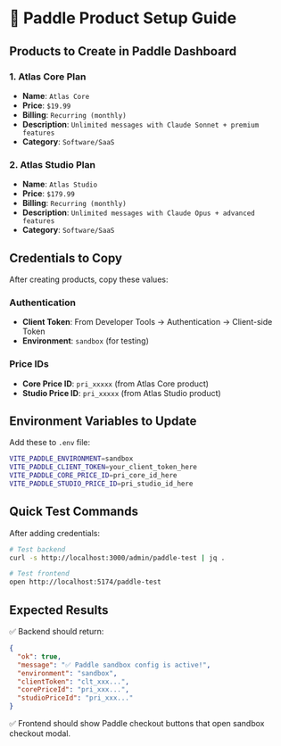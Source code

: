# 🎯 Paddle Product Setup Guide

## **Products to Create in Paddle Dashboard**

### **1. Atlas Core Plan**
- **Name**: `Atlas Core`
- **Price**: `$19.99`
- **Billing**: `Recurring (monthly)`
- **Description**: `Unlimited messages with Claude Sonnet + premium features`
- **Category**: `Software/SaaS`

### **2. Atlas Studio Plan**  
- **Name**: `Atlas Studio`
- **Price**: `$179.99`
- **Billing**: `Recurring (monthly)`
- **Description**: `Unlimited messages with Claude Opus + advanced features`
- **Category**: `Software/SaaS`

## **Credentials to Copy**

After creating products, copy these values:

### **Authentication**
- **Client Token**: From Developer Tools → Authentication → Client-side Token
- **Environment**: `sandbox` (for testing)

### **Price IDs**
- **Core Price ID**: `pri_xxxxx` (from Atlas Core product)
- **Studio Price ID**: `pri_xxxxx` (from Atlas Studio product)

## **Environment Variables to Update**

Add these to `.env` file:
```bash
VITE_PADDLE_ENVIRONMENT=sandbox
VITE_PADDLE_CLIENT_TOKEN=your_client_token_here
VITE_PADDLE_CORE_PRICE_ID=pri_core_id_here
VITE_PADDLE_STUDIO_PRICE_ID=pri_studio_id_here
```

## **Quick Test Commands**

After adding credentials:
```bash
# Test backend
curl -s http://localhost:3000/admin/paddle-test | jq .

# Test frontend
open http://localhost:5174/paddle-test
```

## **Expected Results**

✅ Backend should return:
```json
{
  "ok": true,
  "message": "✅ Paddle sandbox config is active!",
  "environment": "sandbox",
  "clientToken": "clt_xxx...",
  "corePriceId": "pri_xxx...",
  "studioPriceId": "pri_xxx..."
}
```

✅ Frontend should show Paddle checkout buttons that open sandbox checkout modal.
